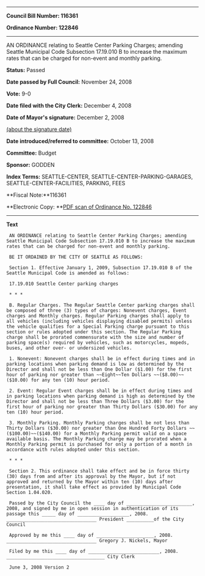 

********

**Council Bill Number: 116361**
   
**Ordinance Number: 122846**
********

 AN ORDINANCE relating to Seattle Center Parking Charges; amending Seattle Municipal Code Subsection 17.19.010 B to increase the maximum rates that can be charged for non-event and monthly parking.

**Status:** Passed
   
**Date passed by Full Council:** November 24, 2008
   
**Vote:** 9-0
   
**Date filed with the City Clerk:** December 4, 2008
   
**Date of Mayor's signature:** December 2, 2008
   
[(about the signature date)](/~public/approvaldate.htm)
   
   
   
**Date introduced/referred to committee:** October 13, 2008
   
**Committee:** Budget
   
**Sponsor:** GODDEN
   
   
**Index Terms:** SEATTLE-CENTER, SEATTLE-CENTER-PARKING-GARAGES, SEATTLE-CENTER-FACILITIES, PARKING, FEES

**Fiscal Note:**116361

**Electronic Copy: **[PDF scan of Ordinance No. 122846](/~archives/Ordinances/Ord_122846.pdf)

********

**Text**
   
```
 AN ORDINANCE relating to Seattle Center Parking Charges; amending Seattle Municipal Code Subsection 17.19.010 B to increase the maximum rates that can be charged for non-event and monthly parking.

 BE IT ORDAINED BY THE CITY OF SEATTLE AS FOLLOWS:

 Section 1. Effective January 1, 2009, Subsection 17.19.010 B of the Seattle Municipal Code is amended as follows:

 17.19.010 Seattle Center parking charges

 * * *

 B. Regular Charges. The Regular Seattle Center parking charges shall be composed of three (3) types of charges: Nonevent charges, Event charges and Monthly charges. Regular Parking charges shall apply to all vehicles (including vehicles displaying disabled permits) unless the vehicle qualifies for a Special Parking charge pursuant to this section or rules adopted under this section. The Regular Parking charge shall be prorated commensurate with the size and number of parking space(s) required by vehicles, such as motorcycles, mopeds, buses, and other over- or undersized vehicles.

 1. Nonevent: Nonevent charges shall be in effect during times and in parking locations when parking demand is low as determined by the Director and shall not be less than One Dollar ($1.00) for the first hour of parking nor greater than ~~Eight~~Ten Dollars ~~($8.00)~~($10.00) for any ten (10) hour period.

 2. Event: Regular Event charges shall be in effect during times and in parking locations when parking demand is high as determined by the Director and shall not be less than Three Dollars ($3.00) for the first hour of parking nor greater than Thirty Dollars ($30.00) for any ten (10) hour period.

 3. Monthly Parking. Monthly Parking charges shall be not less than Thirty Dollars ($30.00) nor greater than One Hundred Forty Dollars ~~($100.00)~~($140.00) for a Monthly Parking permit valid on a space available basis. The Monthly Parking charge may be prorated when a Monthly Parking permit is purchased for only a portion of a month in accordance with rules adopted under this section.

 * * *

 Section 2. This ordinance shall take effect and be in force thirty (30) days from and after its approval by the Mayor, but if not approved and returned by the Mayor within ten (10) days after presentation, it shall take effect as provided by Municipal Code Section 1.04.020.

 Passed by the City Council the ____ day of ________________________, 2008, and signed by me in open session in authentication of its passage this _____ day of ___________________, 2008. _________________________________ President __________of the City Council

 Approved by me this ____ day of _____________________, 2008. _________________________________ Gregory J. Nickels, Mayor

 Filed by me this ____ day of __________________________, 2008. ____________________________________ City Clerk

 June 3, 2008 Version 2

```
